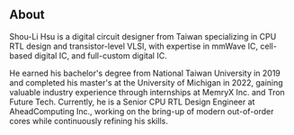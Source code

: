 ## About

Shou-Li Hsu is a digital circuit designer from Taiwan specializing in CPU RTL design and transistor-level VLSI, with expertise in mmWave IC, cell-based digital IC, and full-custom digital IC.

He earned his bachelor's degree from National Taiwan University in 2019 and completed his master's at the University of Michigan in 2022, gaining valuable industry experience through internships at MemryX Inc. and Tron Future Tech. Currently, he is a Senior CPU RTL Design Engineer at AheadComputing Inc., working on the bring-up of modern out-of-order cores while continuously refining his skills.
